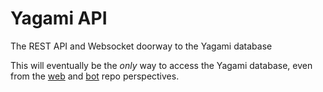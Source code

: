 # Yagami API

The REST API and Websocket doorway to the Yagami database

This will eventually be the _only_ way to access the Yagami database, even from the [web](https://github.com/clxxiii/yagami-web) and [bot](https://github.com/clxxiii/yagami) repo perspectives.
